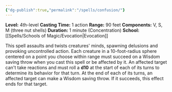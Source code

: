```yaml
---
{"dg-publish":true,"permalink":"/spells/confusion/"}
---
```


**Level:** 4th-level
**Casting Time:** 1 action
**Range:** 90 feet
**Components:** V, S, M (three nut shells)
**Duration:** 1 minute (Concentration)
**School:** [[Spells/Schools of Magic/Evocation\|Evocation]]

This spell assaults and twists creatures' minds, spawning delusions and provoking uncontrolled action. Each creature in a 10-foot-radius sphere centered on a point you choose within range must succeed on a Wisdom saving throw when you cast this spell or be affected by it.
An affected target can't take reactions and must roll a **d10** at the start of each of its turns to determine its behavior for that turn.
At the end of each of its turns, an affected target can make a Wisdom saving throw. If it succeeds, this effect ends for that target.